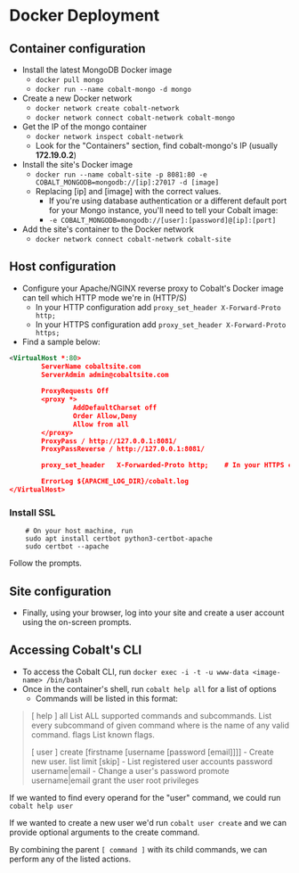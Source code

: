 # Docker Deployment
## Container configuration
  * Install the latest MongoDB Docker image
    * `docker pull mongo`
    * `docker run --name cobalt-mongo -d mongo`
  * Create a new Docker network
    * `docker network create cobalt-network`
    * `docker network connect cobalt-network cobalt-mongo`
  * Get the IP of the mongo container
    * `docker network inspect cobalt-network`
    * Look for the "Containers" section, find cobalt-mongo's IP (usually **172.19.0.2**)
  * Install the site's Docker image
    * `docker run --name cobalt-site -p 8081:80 -e COBALT_MONGODB=mongodb://[ip]:27017 -d [image]`
    * Replacing [ip] and [image] with the correct values.
      * If you're using database authentication or a different default port for your Mongo instance, you'll need to tell your Cobalt image:
      * `-e COBALT_MONGODB=mongodb://[user]:[password]@[ip]:[port]`
  * Add the site's container to the Docker network
    * `docker network connect cobalt-network cobalt-site`
  
## Host configuration
  * Configure your Apache/NGINX reverse proxy to Cobalt's Docker image can tell which HTTP mode we're in (HTTP/S)
    * In your HTTP configuration add `proxy_set_header X-Forward-Proto http;`
    * In your HTTPS configuration add `proxy_set_header X-Forward-Proto https;`
  * Find a sample below:

```xml
<VirtualHost *:80>
        ServerName cobaltsite.com
        ServerAdmin admin@cobaltsite.com
        
        ProxyRequests Off
        <proxy *>
                AddDefaultCharset off
                Order Allow,Deny
                Allow from all
        </proxy>
        ProxyPass / http://127.0.0.1:8081/
        ProxyPassReverse / http://127.0.0.1:8081/

        proxy_set_header   X-Forwarded-Proto http;    # In your HTTPS config, change this to "https"

        ErrorLog ${APACHE_LOG_DIR}/cobalt.log
</VirtualHost>
```

### Install SSL
```
    # On your host machine, run
    sudo apt install certbot python3-certbot-apache
    sudo certbot --apache
```
Follow the prompts.

## Site configuration
  * Finally, using your browser, log into your site and create a user account using the on-screen prompts.

## Accessing Cobalt's CLI
  * To access the Cobalt CLI, run `docker exec -i -t -u www-data <image-name> /bin/bash`
  * Once in the container's shell, run `cobalt help all` for a list of options
    * Commands will be listed in this format:

> [ help ]
>   all            List ALL supported commands and subcommands.
>   <command>      List every subcommand of given command where <command> is the name of any valid command.
>   flags          List known flags.
>
>[ user ]
>   create         [firstname [username [password [email]]]] - Create new user.
>   list           limit [skip] - List registered user accounts
>   password       username|email - Change a user's password
>   promote        username|email grant the user root privileges

If we wanted to find every operand for the "user" command, we could run `cobalt help user`

If we wanted to create a new user we'd run `cobalt user create` and we can provide optional arguments to the create command.

By combining the parent `[ command ]` with its child commands, we can perform any of the listed actions.